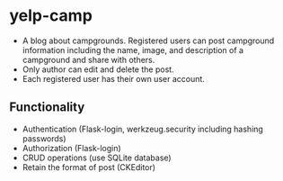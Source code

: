 # yelp-camp

* A blog about campgrounds. Registered users can post campground information including the name, image, and description of a campground and share with others.
* Only author can edit and delete the post.
* Each registered user has their own user account.

## Functionality
* Authentication (Flask-login, werkzeug.security including hashing passwords)
* Authorization (Flask-login)
* CRUD operations (use SQLite database)
* Retain the format of post (CKEditor)
